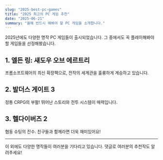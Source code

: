 ```yaml
---
slug: "2025-best-pc-games"
title: "2025 최고의 PC 게임 추천"
date: "2025-06-21"
summary: "올해 반드시 해봐야 할 PC 게임을 소개합니다."
---
```


2025년에도 다양한 명작 PC 게임들이 출시되었습니다. 그 중에서도 꼭 플레이해봐야 할 게임들을 선정해봤습니다.

## 1. 엘든 링: 섀도우 오브 에르트리

프롬소프트웨어의 최신 확장팩으로, 전작의 세계관을 훌륭하게 계승하고 있습니다.

## 2. 발더스 게이트 3

정통 CRPG의 부활! 뛰어난 스토리와 전투 시스템이 매력입니다.

## 3. 헬다이버즈 2

협동 슈팅의 진수. 친구들과 함께라면 더욱 재미있어요!

---

이 외에도 다양한 명작들이 여러분을 기다리고 있습니다. 댓글로 여러분의 추천작도 알려주세요!
